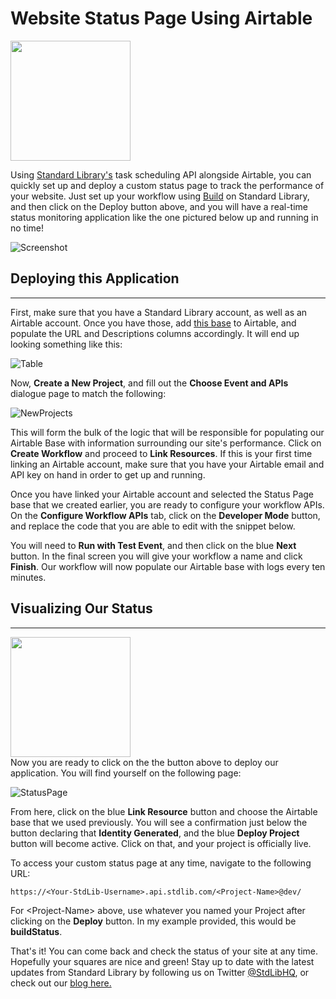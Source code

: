# **Website Status Page Using Airtable** #

[<img src="https://deploy.stdlib.com/static/images/deploy.svg" width="192">](https://deploy.stdlib.com/)

Using [Standard Library's](https://stdlib.com) task scheduling API alongside Airtable, you can quickly set up and deploy a custom status page to track the performance of your website. Just set up your workflow using [Build](https://build.stdlib.com) on Standard Library, and then click on the Deploy button above, and you will have a real-time status monitoring application like the one pictured below up and running in no time!

![Screenshot](/readme/images/completed.png)

## **Deploying this Application**
***
First, make sure that you have a Standard Library account, as well as an Airtable account. Once you have those, add [this base](https://airtable.com/addBaseFromShare/shrZZOaBfrbnLGGJN) to Airtable, and populate the URL and Descriptions columns accordingly. It will end up looking something like this:

![Table](/readme/images/sites.png)

Now, **Create a New Project**, and fill out the **Choose Event and APIs** dialogue page to match the following:

![NewProjects](/readme/images/new_project.png)

This will form the bulk of the logic that will be responsible for populating our Airtable Base with information surrounding our site's performance. Click on **Create Workflow** and proceed to **Link Resources**. If this is your first time linking an Airtable account, make sure that you have your Airtable email and API key on hand in order to get up and running.

Once you have linked your Airtable account and selected the Status Page base that we created earlier, you are ready to configure your workflow APIs. On the **Configure Workflow APIs** tab, click on the **Developer Mode** button, and replace the code that you are able to edit with the snippet below.

You will need to **Run with Test Event**, and then click on the blue **Next** button. In the final screen you will give your workflow a name and click **Finish**. Our workflow will now populate our Airtable base with logs every ten minutes.

## **Visualizing Our Status** ##
***
[<img src="https://deploy.stdlib.com/static/images/deploy.svg" width="192">](https://deploy.stdlib.com/) <br />
Now you are ready to click on the the button above to deploy our application. You will find yourself on the following page:

![StatusPage](/readme/images/statusPage.png)

From here, click on the blue **Link Resource** button and choose the Airtable base that we used previously. You will see a confirmation just below the button declaring that **Identity Generated**, and the blue **Deploy Project** button will become active. Click on that, and your project is officially live.

To access your custom status page at any time, navigate to the following URL:

```
https://<Your-StdLib-Username>.api.stdlib.com/<Project-Name>@dev/
```
For <Project-Name\> above, use whatever you named your Project after clicking on the **Deploy** button. In my example provided, this would be **buildStatus**.

That's it! You can come back and check the status of your site at any time. Hopefully your squares are nice and green! Stay up to date with the latest updates from Standard Library by following us on Twitter [@StdLibHQ](https://twitter.com/StdLibHQ), or check out our [blog here.](https://stdlib.com/blog)